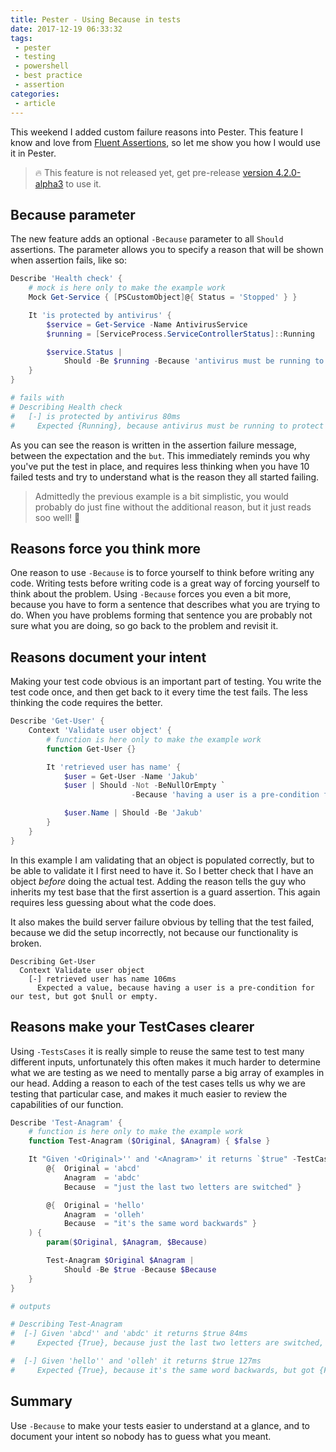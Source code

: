 ```yaml
---
title: Pester - Using Because in tests
date: 2017-12-19 06:33:32
tags: 
 - pester
 - testing
 - powershell
 - best practice
 - assertion
categories:
 - article
---
```


This weekend I added custom failure reasons into Pester. This feature I know and love from [Fluent Assertions](http://fluentassertions.com/), so let me show you how I would use it in Pester.

> 🔥 This feature is not released yet, get pre-release [version 4.2.0-alpha3](https://www.powershellgallery.com/packages/Pester/4.2.0-alpha3) to use it.

## Because parameter

The new feature adds an optional `-Because` parameter to all `Should` assertions. The parameter allows you to specify a reason that will be shown when assertion fails, like so:

<!-- more -->

```powershell
Describe 'Health check' {
    # mock is here only to make the example work
    Mock Get-Service { [PSCustomObject]@{ Status = 'Stopped' } }

    It 'is protected by antivirus' {
        $service = Get-Service -Name AntivirusService
        $running = [ServiceProcess.ServiceControllerStatus]::Running

        $service.Status |
            Should -Be $running -Because 'antivirus must be running to protect our computer'
    }
}

# fails with
# Describing Health check
#   [-] is protected by antivirus 80ms
#     Expected {Running}, because antivirus must be running to protect our computer, but got {Stopped}.
```

As you can see the reason is written in the assertion failure message, between the expectation and the `but`. This immediately reminds you why you've put the test in place, and requires less thinking when you have 10 failed tests and try to understand what is the reason they all started failing.

> Admittedly the previous example is a bit simplistic, you would probably do just fine without the additional reason, but it just reads soo well! 🙂

## Reasons force you think more

One reason to use `-Because` is to force yourself to think before writing any code. Writing tests before writing code is a great way of forcing yourself to think about the problem. Using `-Because` forces you even a bit more, because you have to form a sentence that describes what you are trying to do. When you have problems forming that sentence you are probably not sure what you are doing, so go back to the problem and revisit it.

## Reasons document your intent

Making your test code obvious is an important part of testing. You write the test code once, and then get back to it every time the test fails. The less thinking the code requires the better.

```powershell
Describe 'Get-User' {
    Context 'Validate user object' {
        # function is here only to make the example work
        function Get-User {}

        It 'retrieved user has name' {
            $user = Get-User -Name 'Jakub'
            $user | Should -Not -BeNullOrEmpty `
                           -Because 'having a user is a pre-condition for our test'

            $user.Name | Should -Be 'Jakub'
        }
    }
}
```

In this example I am validating that an object is populated correctly, but to be able to validate it I first need to have it. So I better check that I have an object _before_ doing the actual test. Adding the reason tells the guy who inherits my test base that the first assertion is a guard assertion. This again requires less guessing about what the code does.

It also makes the build server failure obvious by telling that the test failed, because we did the setup incorrectly, not because our functionality is broken.

```text
Describing Get-User
  Context Validate user object
    [-] retrieved user has name 106ms
      Expected a value, because having a user is a pre-condition for our test, but got $null or empty.
```

## Reasons make your TestCases clearer

Using `-TestsCases` it is really simple to reuse the same test to test many different inputs, unfortunately this often makes it much harder to determine what we are testing as we need to mentally parse a big array of examples in our head. Adding a reason to each of the test cases tells us why we are testing that particular case, and makes it much easier to review the capabilities of our function.

```powershell
Describe 'Test-Anagram' {
    # function is here only to make the example work
    function Test-Anagram ($Original, $Anagram) { $false }

    It "Given '<Original>'' and '<Anagram>' it returns `$true" -TestCases @(
        @{  Original = 'abcd'
            Anagram  = 'abdc' 
            Because  = "just the last two letters are switched" }

        @{  Original = 'hello'
            Anagram  = 'olleh' 
            Because  = "it's the same word backwards" }
    ) {
        param($Original, $Anagram, $Because)

        Test-Anagram $Original $Anagram | 
            Should -Be $true -Because $Because
    }
}

# outputs

# Describing Test-Anagram
#  [-] Given 'abcd'' and 'abdc' it returns $true 84ms
#     Expected {True}, because just the last two letters are switched, but got {False}.

#  [-] Given 'hello'' and 'olleh' it returns $true 127ms
#     Expected {True}, because it's the same word backwards, but got {False}.
```

## Summary

Use `-Because` to make your tests easier to understand at a glance, and to document your intent so nobody has to guess what you meant.